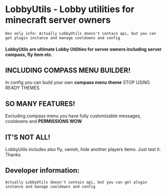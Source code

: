 # LobbyUtils - Lobby utilities for minecraft server owners
`Dev only info: Actually LobbyUtils doesn't contain api, but you can get plugin instance and manage cooldowns and config`

#### LobbyUtils are ultimate Lobby Utilities for server owners including server compass, fly item etc.

## INCLUDING COMPASS MENU BUILDER!
In config you can build your own **compass menu theme**
STOP USING READY THEMES.

## SO MANY FEATURES!
Excluding compass menu you have fully customizable messages, cooldowns and **PERMISSIONS WOW**

## IT'S NOT ALL!
LobbyUtils includes also fly, vanish, hide another players items.
Just test it. Thanks

## Developer information:
`Actually LobbyUtils doesn't contain api, but you can get plugin instance and manage cooldowns and config`
